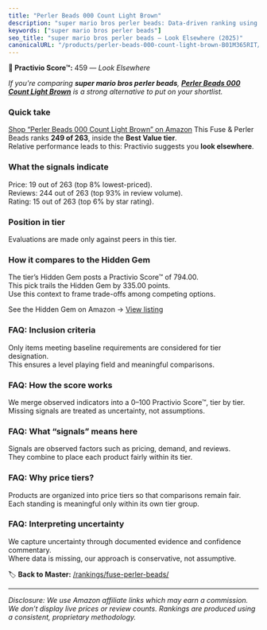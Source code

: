```yaml
---
title: "Perler Beads 000 Count Light Brown"
description: "super mario bros perler beads: Data-driven ranking using the Practivio Score™. Positioned by quality, value, demand, findability, momentum."
keywords: ["super mario bros perler beads"]
seo_title: "super mario bros perler beads — Look Elsewhere (2025)"
canonicalURL: "/products/perler-beads-000-count-light-brown-B01M365RIT/"
---
```


**🚫 Practivio Score™:** 459 — _Look Elsewhere_


*If you're comparing **super mario bros perler beads**, **[Perler Beads 000 Count Light Brown](https://www.amazon.com/dp/B01M365RIT?tag=practivio-20)** is a strong alternative to put on your shortlist.*
### Quick take
[Shop “Perler Beads 000 Count Light Brown” on Amazon](https://www.amazon.com/dp/B01M365RIT?tag=practivio-20)
This Fuse & Perler Beads ranks **249 of 263**, inside the **Best Value tier**.  
Relative performance leads to this: Practivio suggests you **look elsewhere**.

### What the signals indicate
Price: 19 out of 263 (top 8% lowest-priced).  
Reviews: 244 out of 263 (top 93% in review volume).  
Rating: 15 out of 263 (top 6% by star rating).  

### Position in tier
Evaluations are made only against peers in this tier.

### How it compares to the Hidden Gem
The tier’s Hidden Gem posts a Practivio Score™ of 794.00.  
This pick trails the Hidden Gem by 335.00 points.  
Use this context to frame trade-offs among competing options.  

See the Hidden Gem on Amazon → [View listing](https://www.amazon.com/dp/B004EHYGNC?tag=practivio-20)

### FAQ: Inclusion criteria
Only items meeting baseline requirements are considered for tier designation.  
This ensures a level playing field and meaningful comparisons.

### FAQ: How the score works
We merge observed indicators into a 0–100 Practivio Score™, tier by tier.  
Missing signals are treated as uncertainty, not assumptions.

### FAQ: What “signals” means here
Signals are observed factors such as pricing, demand, and reviews.  
They combine to place each product fairly within its tier.

### FAQ: Why price tiers?
Products are organized into price tiers so that comparisons remain fair.  
Each standing is meaningful only within its own tier group.

### FAQ: Interpreting uncertainty
We capture uncertainty through documented evidence and confidence commentary.  
Where data is missing, our approach is conservative, not assumptive.


🏷️ **Back to Master:** [/rankings/fuse-perler-beads/](/rankings/fuse-perler-beads/)

---
_Disclosure: We use Amazon affiliate links which may earn a commission. We don’t display live prices or review counts. Rankings are produced using a consistent, proprietary methodology._
